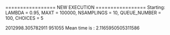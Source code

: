 ================= NEW EXECUTION =================
Starting:
	LAMBDA = 0.95,
	MAXT = 100000,
	NSAMPLINGS = 10,
	QUEUE_NUMBER = 100,
	CHOICES = 5

2012998.305782911 951055
Mean time is : 2.1165950505311586
